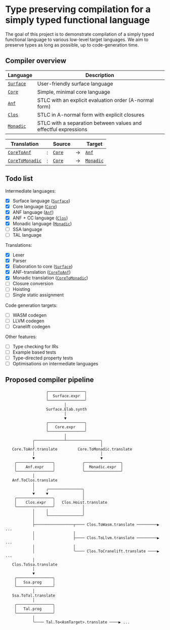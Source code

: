 # Type preserving compilation for a simply typed functional language

The goal of this project is to demonstrate compilation of a simply typed
functional language to various low-level target languages. We aim to preserve
types as long as possible, up to code-generation time.

## Compiler overview

| Language      | Description                                                     |
| ------------- | --------------------------------------------------------------- |
| [`Surface`]   | User-friendly surface language                                  |
| [`Core`]      | Simple, minimal core language                                   |
| [`Anf`]       | STLC with an explicit evaluation order (A-normal form)          |
| [`Clos`]      | STLC in A-normal form with explicit closures                    |
| [`Monadic`]   | STLC with a separation between values and effectful expressions |

[`Surface`]: ./Surface.ml
[`Core`]: ./Core.ml
[`Anf`]: ./Anf.ml
[`Clos`]: ./Clos.ml
[`Monadic`]: ./Monadic.ml

| Translation        |   | Source       |   | Target        |
| ------------------ | - | ------------ | - | ------------- |
| [`CoreToAnf`]      | : | [`Core`]     | → | [`Anf`]       |
| [`CoreToMonadic`]  | : | [`Core`]     | → | [`Monadic`]   |

[`CoreToAnf`]: ./CoreToAnf.ml
[`CoreToMonadic`]: ./CoreToMonadic.ml

## Todo list

Intermediate languages:

- [x] Surface language ([`Surface`])
- [x] Core language ([`Core`])
- [x] ANF language ([`Anf`])
- [x] ANF + CC language ([`Clos`])
- [x] Monadic language ([`Monadic`])
- [ ] SSA language
- [ ] TAL language

Translations:

- [x] Lexer
- [x] Parser
- [x] Elaboration to core ([`Surface`])
- [x] ANF-translation ([`CoreToAnf`])
- [x] Monadic translation ([`CoreToMonadic`])
- [ ] Closure conversion
- [ ] Hoisting
- [ ] Single static assignment

Code generation targets:

- [ ] WASM codegen
- [ ] LLVM codegen
- [ ] Cranelift codegen

Other features:

- [ ] Type checking for IRs
- [ ] Example based tests
- [ ] Type-directed property tests
- [ ] Optimisations on intermediate languages

## Proposed compiler pipeline

```text
                  ╭────────────────╮
                  │  Surface.expr  │
                  ╰────────────────╯
                          │
                  Surface.Elab.synth
                          │
                          ▼
                  ╭────────────────╮
                  │   Core.expr    │
                  ╰────────────────╯
                          │
            ╭─────────────┴───────────────╮
            │                             │
   Core.ToAnf.translate         Core.ToMonadic.translate
            │                             │
            ▼                             ▼
    ╭────────────────╮            ╭────────────────╮
    │    Anf.expr    │            │  Monadic.expr  │
    ╰────────────────╯            ╰────────────────╯
            │
   Anf.ToClos.translate
            │
            │     ╭───────────────╮
            ▼     ▼               │
    ╭────────────────╮            │
    │    Clos.expr   │   Clos.Hoist.translate
    ╰────────────────╯            │
            │     │               │
            │     ╰───────────────╯
            │
            ├─────────────────┬──── Clos.ToWasm.translate ─────────▶︎ ...
            │                 │
            │                 ├──── Clos.ToLlvm.translate ─────────▶︎ ...
            │                 │
            │                 ╰──── Clos.ToCranelift.translate ────▶︎ ...
            │
   Clos.ToSsa.translate
            │
            ▼
    ╭────────────────╮
    │   Ssa.prog     │
    ╰────────────────╯
            │
   Ssa.ToTal.translate
            │
    ╭────────────────╮
    │   Tal.prog     │
    ╰────────────────╯
            │
            ╰──── Tal.To<AsmTarget>.translate ────▶︎ ...
```
